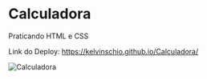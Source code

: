 # Calculadora
Praticando HTML e CSS 

Link do Deploy: https://kelvinschio.github.io/Calculadora/


![Calculadora](https://user-images.githubusercontent.com/97992758/167321160-59d1d0ac-dcd3-432c-92b8-31bef1ea1f87.png)

